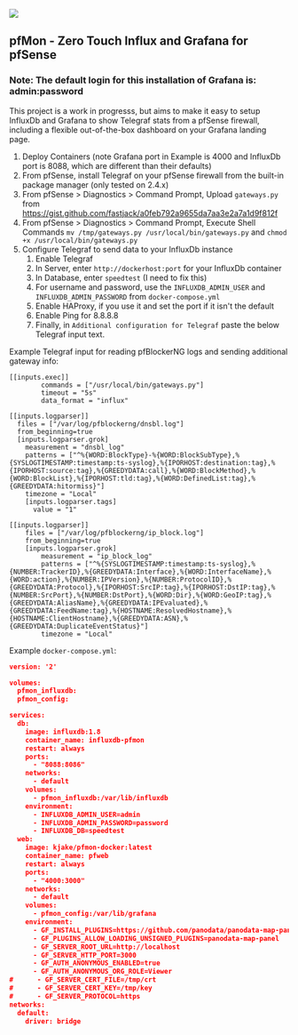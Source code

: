 ![](https://i.imgur.com/g9usDqJ.png)

## pfMon - Zero Touch Influx and Grafana for pfSense

### Note: The default login for this installation of Grafana is: admin:password

This project is a work in progresss, but aims to make it easy to setup InfluxDb and Grafana to show Telegraf stats from a pfSense firewall, including a flexible out-of-the-box dashboard on your Grafana landing page.

1. Deploy Containers (note Grafana port in Example is 4000 and InfluxDb port is 8088, which are different than their defaults)
1. From pfSense, install Telegraf on your pfSense firewall from the built-in package manager (only tested on 2.4.x)
1. From pfSense > Diagnostics > Command Prompt, Upload `gateways.py` from https://gist.github.com/fastjack/a0feb792a9655da7aa3e2a7a1d9f812f
1. From pfSense > Diagnostics > Command Prompt, Execute Shell Commands `mv /tmp/gateways.py /usr/local/bin/gateways.py` and `chmod +x /usr/local/bin/gateways.py`
1. Configure Telegraf to send data to your InfluxDb instance
   1. Enable Telegraf
   1. In Server, enter `http://dockerhost:port` for your InfluxDb container 
   1. In Database, enter `speedtest` (I need to fix this)
   1. For username and password, use the `INFLUXDB_ADMIN_USER` and `INFLUXDB_ADMIN_PASSWORD` from `docker-compose.yml`
   1. Enable HAProxy, if you use it and set the port if it isn't the default
   1. Enable Ping for 8.8.8.8
   1. Finally, in `Additional configuration for Telegraf` paste the below Telegraf input text.


Example Telegraf input for reading pfBlockerNG logs and sending additional gateway info:
```
[[inputs.exec]]
        commands = ["/usr/local/bin/gateways.py"]
        timeout = "5s"
        data_format = "influx"

[[inputs.logparser]]
  files = ["/var/log/pfblockerng/dnsbl.log"]
  from_beginning=true
  [inputs.logparser.grok]
    measurement = "dnsbl_log"
    patterns = ["^%{WORD:BlockType}-%{WORD:BlockSubType},%{SYSLOGTIMESTAMP:timestamp:ts-syslog},%{IPORHOST:destination:tag},%{IPORHOST:source:tag},%{GREEDYDATA:call},%{WORD:BlockMethod},%{WORD:BlockList},%{IPORHOST:tld:tag},%{WORD:DefinedList:tag},%{GREEDYDATA:hitormiss}"]
    timezone = "Local"
    [inputs.logparser.tags]
      value = "1"

[[inputs.logparser]]
    files = ["/var/log/pfblockerng/ip_block.log"]
    from_beginning=true
    [inputs.logparser.grok]
        measurement = "ip_block_log"
        patterns = ["^%{SYSLOGTIMESTAMP:timestamp:ts-syslog},%{NUMBER:TrackerID},%{GREEDYDATA:Interface},%{WORD:InterfaceName},%{WORD:action},%{NUMBER:IPVersion},%{NUMBER:ProtocolID},%{GREEDYDATA:Protocol},%{IPORHOST:SrcIP:tag},%{IPORHOST:DstIP:tag},%{NUMBER:SrcPort},%{NUMBER:DstPort},%{WORD:Dir},%{WORD:GeoIP:tag},%{GREEDYDATA:AliasName},%{GREEDYDATA:IPEvaluated},%{GREEDYDATA:FeedName:tag},%{HOSTNAME:ResolvedHostname},%{HOSTNAME:ClientHostname},%{GREEDYDATA:ASN},%{GREEDYDATA:DuplicateEventStatus}"]
        timezone = "Local"
```


Example `docker-compose.yml`:
```json
version: '2'

volumes:
  pfmon_influxdb:
  pfmon_config:

services:
  db:
    image: influxdb:1.8
    container_name: influxdb-pfmon
    restart: always
    ports:
      - "8088:8086"
    networks:
      - default
    volumes:
      - pfmon_influxdb:/var/lib/influxdb
    environment:
      - INFLUXDB_ADMIN_USER=admin
      - INFLUXDB_ADMIN_PASSWORD=password
      - INFLUXDB_DB=speedtest
  web:
    image: kjake/pfmon-docker:latest
    container_name: pfweb
    restart: always
    ports:
      - "4000:3000"
    networks:
      - default
    volumes:
      - pfmon_config:/var/lib/grafana
    environment:
      - GF_INSTALL_PLUGINS=https://github.com/panodata/panodata-map-panel/releases/download/0.16.0/panodata-map-panel-0.16.0.zip;panodata-map-panel
      - GF_PLUGINS_ALLOW_LOADING_UNSIGNED_PLUGINS=panodata-map-panel
      - GF_SERVER_ROOT_URL=http://localhost
      - GF_SERVER_HTTP_PORT=3000
      - GF_AUTH_ANONYMOUS_ENABLED=true
      - GF_AUTH_ANONYMOUS_ORG_ROLE=Viewer
#      - GF_SERVER_CERT_FILE=/tmp/crt
#      - GF_SERVER_CERT_KEY=/tmp/key
#      - GF_SERVER_PROTOCOL=https
networks:
  default:
    driver: bridge
```
